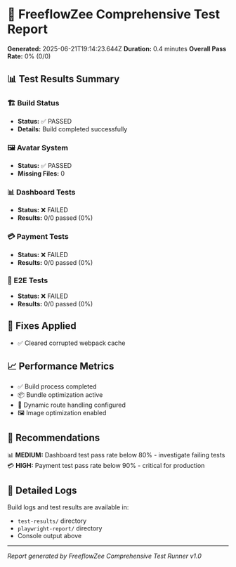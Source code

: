 
# 🧪 FreeflowZee Comprehensive Test Report

**Generated:** 2025-06-21T19:14:23.644Z
**Duration:** 0.4 minutes
**Overall Pass Rate:** 0% (0/0)

## 📊 Test Results Summary

### 🏗️ Build Status
- **Status:** ✅ PASSED
- **Details:** Build completed successfully

### 🖼️ Avatar System
- **Status:** ✅ PASSED
- **Missing Files:** 0

### 📊 Dashboard Tests
- **Status:** ❌ FAILED
- **Results:** 0/0 passed (0%)

### 💳 Payment Tests
- **Status:** ❌ FAILED
- **Results:** 0/0 passed (0%)

### 🧪 E2E Tests
- **Status:** ❌ FAILED
- **Results:** 0/0 passed (0%)

## 🔧 Fixes Applied

- ✅ Cleared corrupted webpack cache

## 📈 Performance Metrics


- ✅ Build process completed
- 📦 Bundle optimization active
- 🚀 Dynamic route handling configured
- 🖼️ Image optimization enabled


## 🎯 Recommendations

📊 **MEDIUM:** Dashboard test pass rate below 80% - investigate failing tests
💳 **HIGH:** Payment test pass rate below 90% - critical for production

## 📄 Detailed Logs

Build logs and test results are available in:
- `test-results/` directory
- `playwright-report/` directory
- Console output above

---
*Report generated by FreeflowZee Comprehensive Test Runner v1.0*
